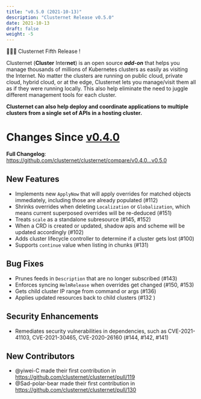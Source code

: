 ```yaml
---
title: "v0.5.0 (2021-10-13)"
description: "Clusternet Release v0.5.0"
date: 2021-10-13
draft: false
weight: -5
---
```


🥳🥳🥳 Clusternet Fifth Release !

Clusternet (**Cluster** Inter**net**) is an open source ***add-on*** that helps you manage thousands of millions of Kubernetes clusters as easily as visiting the Internet. No matter the clusters are running on public cloud, private cloud, hybrid cloud, or at the edge, Clusternet lets you manage/visit them all as if they were running locally. This also help eliminate the need to juggle different management tools for each cluster.

**Clusternet can also help deploy and coordinate applications to multiple clusters from a single set of APIs in a hosting cluster.**

# Changes Since [v0.4.0](https://github.com/clusternet/clusternet/releases/tag/v0.4.0)

**Full Changelog**: https://github.com/clusternet/clusternet/compare/v0.4.0...v0.5.0

## New Features
- Implements new `ApplyNow` that will apply overrides for matched objects immediately, including those are already populated (#112)
- Shrinks overrides when deleting `Localization` or `Globalization`, which means current superposed overrides will be re-deduced (#151)
- Treats `scale` as a standalone subresource (#145, #152)
- When a CRD is created or updated, shadow apis and scheme will be updated accordingly (#102)
- Adds cluster lifecycle controller to determine if a cluster gets lost (#100)
- Supports `continue` value when listing in chunks (#131)

## Bug Fixes
- Prunes feeds in `Description` that are no longer subscribed (#143)
- Enforces syncing `HelmRelease` when overrides get changed (#150, #153)
- Gets child cluster IP range from command or args (#136)
- Applies updated resources back to child clusters (#132 )

## Security Enhancements
- Remediates security vulnerabilities in dependencies, such as CVE-2021-41103, CVE-2021-30465, CVE-2020-26160  (#144, #142, #141)

## New Contributors
* @yiwei-C made their first contribution in https://github.com/clusternet/clusternet/pull/119
* @Sad-polar-bear made their first contribution in https://github.com/clusternet/clusternet/pull/130
